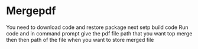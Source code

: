 # Mergepdf
 You need to download code and restore package
 next setp build code 
Run code and in command prompt give the pdf file path that you want top merge
then then path of the file when you want to store merged file
